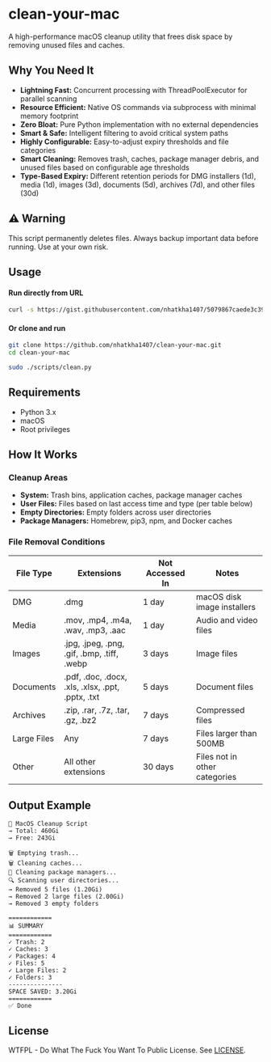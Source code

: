 # clean-your-mac

A high-performance macOS cleanup utility that frees disk space by removing unused files and caches.

## Why You Need It
- **Lightning Fast:** Concurrent processing with ThreadPoolExecutor for parallel scanning
- **Resource Efficient:** Native OS commands via subprocess with minimal memory footprint
- **Zero Bloat:** Pure Python implementation with no external dependencies
- **Smart & Safe:** Intelligent filtering to avoid critical system paths
- **Highly Configurable:** Easy-to-adjust expiry thresholds and file categories
- **Smart Cleaning:** Removes trash, caches, package manager debris, and unused files based on configurable age thresholds
- **Type-Based Expiry:** Different retention periods for DMG installers (1d), media (1d), images (3d), documents (5d), archives (7d), and other files (30d)

## ⚠️ Warning
This script permanently deletes files. Always backup important data before running. Use at your own risk.

## Usage

#### Run directly from URL
```bash
curl -s https://gist.githubusercontent.com/nhatkha1407/5079867caede3c39c39d8c67a5ed9cb0/raw/clean-your-mac.py | sudo python3
```
#### Or clone and run
```bash
git clone https://github.com/nhatkha1407/clean-your-mac.git
cd clean-your-mac

sudo ./scripts/clean.py
```

## Requirements
- Python 3.x
- macOS
- Root privileges

## How It Works

### Cleanup Areas
- **System:** Trash bins, application caches, package manager caches
- **User Files:** Files based on last access time and type (per table below)
- **Empty Directories:** Empty folders across user directories
- **Package Managers:** Homebrew, pip3, npm, and Docker caches

### File Removal Conditions

| File Type | Extensions | Not Accessed In | Notes |
|-----------|------------|-----------------|-------|
| DMG | .dmg | 1 day | macOS disk image installers |
| Media | .mov, .mp4, .m4a, .wav, .mp3, .aac | 1 day | Audio and video files |
| Images | .jpg, .jpeg, .png, .gif, .bmp, .tiff, .webp | 3 days | Image files |
| Documents | .pdf, .doc, .docx, .xls, .xlsx, .ppt, .pptx, .txt | 5 days | Document files |
| Archives | .zip, .rar, .7z, .tar, .gz, .bz2 | 7 days | Compressed files |
| Large Files | Any | 7 days | Files larger than 500MB |
| Other | All other extensions | 30 days | Files not in other categories |

## Output Example
```
🚀 MacOS Cleanup Script
→ Total: 460Gi
→ Free: 243Gi

🗑️ Emptying trash...
🗑️ Cleaning caches...
🧹 Cleaning package managers...
🔍 Scanning user directories...
→ Removed 5 files (1.20Gi)
→ Removed 2 large files (2.00Gi)
→ Removed 3 empty folders

============
📊 SUMMARY
============
✓ Trash: 2
✓ Caches: 3
✓ Packages: 4
✓ Files: 5
✓ Large Files: 2
✓ Folders: 3
---------------
SPACE SAVED: 3.20Gi
============
✅ Done
```

## License
WTFPL - Do What The Fuck You Want To Public License. See [LICENSE](LICENSE).
